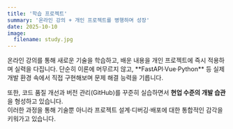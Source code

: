 ```yaml
---
title: '학습 프로젝트'
summary: '온라인 강의 + 개인 프로젝트를 병행하며 성장'
date: 2025-10-10
image:
  filename: study.jpg
---
```


<div class="text-justify">
온라인 강의를 통해 새로운 기술을 학습하고, 배운 내용을 개인 프로젝트에 즉시 적용하며 실력을 다집니다.  
단순히 이론에 머무르지 않고, **FastAPI·Vue·Python** 등 실제 개발 환경 속에서 직접 구현해보며 문제 해결 능력을 기릅니다.

또한, 코드 품질 개선과 버전 관리(GitHub)를 꾸준히 실습하면서 **현업 수준의 개발 습관**을 형성하고 있습니다.  
이러한 과정을 통해 기술뿐 아니라 프로젝트 설계·디버깅·배포에 대한 통합적인 감각을 키워가고 있습니다.

</div>
